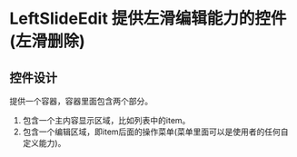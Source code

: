 # LeftSlideEdit 提供左滑编辑能力的控件(左滑删除)

## 控件设计
提供一个容器，容器里面包含两个部分。
1. 包含一个主内容显示区域，比如列表中的item。
2. 包含一个编辑区域，即item后面的操作菜单(菜单里面可以是使用者的任何自定义能力)。

